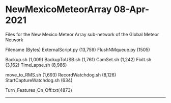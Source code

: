 # NewMexicoMeteorArray 08-Apr-2021
Files for the New Mexico Meteor Array sub-network of the Global Meteor Network

Filename		(Bytes)
ExternalScript.py	(13,759)
FlushNMqueue.py		(1505)

Backup.sh		(1,009)
BackupToUSB.sh		(1,761)
CamSet.sh		(1,242)
FixIt.sh		(3,162)
TimeLapse.sh		(8,986)

move_to_RMS.sh		(1,693)
RecordWatchdog.sh	(8,126)
StartCaptureWatchdog.sh	(634)

Turn_Features_On_Off.txt(4873)
_____
